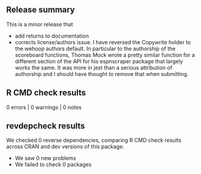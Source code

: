 ## Release summary

This is a minor release that 
* add returns to documentation
* corrects license/authors issue. I have reversed the Copywrite holder to the wehoop authors default. In particular to the authorship of the scoreboard functions, Thomas Mock wrote a pretty similar function for a different section of the API for his espnscraper package that largely works the same. It was more in jest than a serious attribution of authorship and I should have thought to remove that when submitting.

## R CMD check results

0 errors | 0 warnings | 0 notes

## revdepcheck results

We checked 0 reverse dependencies, comparing R CMD check results across CRAN and dev versions of this package.

 * We saw 0 new problems
 * We failed to check 0 packages
